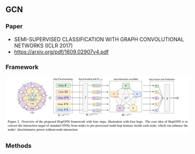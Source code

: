 ## GCN
### Paper
- SEMI-SUPERVISED CLASSIFICATION WITH GRAPH CONVOLUTIONAL NETWORKS (ICLR 2017)
- https://arxiv.org/pdf/1609.02907v4.pdf

### Framework
<img src="./hopGNN.png"/>

### Methods
